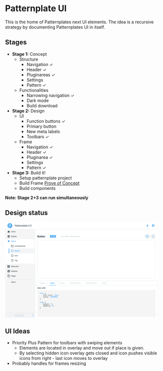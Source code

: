 # Patternplate UI

This is the home of Patternplates next UI elements. The idea is a recursive strategy by documenting Patternplates UI in itself.

## Stages
- **Stage 1:** Concept
	- Structure
		- Navigation ✓
		- Header ✓
		- Pluginareas ✓
		-	Settings
		- Pattern ✓
	- Functionalities
		- Narrowing navigation ✓
		- Dark mode
		- Build download
- **Stage 2:** Design
	- UI
		- Function buttons ✓
		- Primary button
		- New meta labels
		- Toolbars ✓
	- Frame
		- Navigation ✓
		- Header ✓
		- Pluginarea ✓
		-	Settings
		- Pattern ✓
- **Stage 3:** Build it!
	- Setup patternplate project
	- Build Frame [Prove of Concept](http://codepen.io/daniel_gooss/pen/PPwGML?editors=110)
	- Build components

**Note: Stage 2+3 can run simultaneously**

## Design status

![](layouts/design/pattern_20150819.png)


## UI Ideas

* Priority Plus Pattern for toolbars with swiping elements
	* Elements are located in overlay and move out if place is given.
	* By selecting hidden icon overlay gets closed and icon pushes visible icons from right - last icon moves to overlay
* Probably handles for frames resizing
